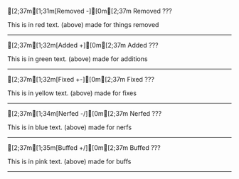[2;37m[1;31m[Removed -][0m[2;37m Removed ???
 
This is in red text. (above) made for things removed
 
-----------------------------------------------
 
[2;37m[1;32m[Added +][0m[2;37m Added ???
 
This is in green text. (above) made for additions
 
-----------------------------------------------
 
[2;37m[1;32m[Fixed +-][0m[2;37m Fixed ???
 
This is in yellow text. (above) made for fixes
 
-----------------------------------------------
 
[2;37m[1;34m[Nerfed -/][0m[2;37m Nerfed ???
 
This is in blue text. (above) made for nerfs
 
-----------------------------------------------
 
[2;37m[1;35m[Buffed +/][0m[2;37m Buffed ???
 
This is in pink text. (above) made for buffs
 
-----------------------------------------------
